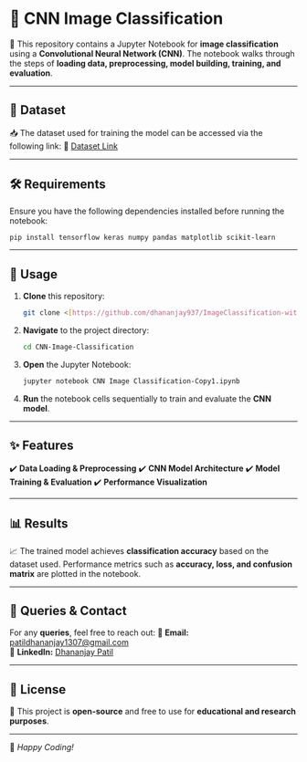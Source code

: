 # 🌟 CNN Image Classification

📌 This repository contains a Jupyter Notebook for **image classification** using a **Convolutional Neural Network (CNN)**. The notebook walks through the steps of **loading data, preprocessing, model building, training, and evaluation**.

---

## 📂 Dataset
📥 The dataset used for training the model can be accessed via the following link:
🔗 [Dataset Link](https://drive.google.com/drive/u/0/folders/1dZvL1gi5QLwOGrfdn9XEsi4EnXx535bD)

---

## 🛠️ Requirements
Ensure you have the following dependencies installed before running the notebook:

```bash
pip install tensorflow keras numpy pandas matplotlib scikit-learn
```

---

## 🚀 Usage
1. **Clone** this repository:
   ```bash
   git clone <[https://github.com/dhananjay937/ImageClassification-with-CNN.git]>
   ```
2. **Navigate** to the project directory:
   ```bash
   cd CNN-Image-Classification
   ```
3. **Open** the Jupyter Notebook:
   ```bash
   jupyter notebook CNN Image Classification-Copy1.ipynb
   ```
4. **Run** the notebook cells sequentially to train and evaluate the **CNN model**.

---

## ✨ Features
✔️ **Data Loading & Preprocessing**
✔️ **CNN Model Architecture**
✔️ **Model Training & Evaluation**
✔️ **Performance Visualization**

---

## 📊 Results
📈 The trained model achieves **classification accuracy** based on the dataset used. Performance metrics such as **accuracy, loss, and confusion matrix** are plotted in the notebook.

---

## 📧 Queries & Contact
For any **queries**, feel free to reach out:
📩 **Email:** [patildhananjay1307@gmail.com](mailto:patildhananjay1307@gmail.com)  
🔗 **LinkedIn:** [Dhananjay Patil](www.linkedin.com/in/dhananjay-patil-b25423315)

---

## 📜 License
📖 This project is **open-source** and free to use for **educational and research purposes**.

---
🚀 *Happy Coding!*

